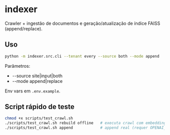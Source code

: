 # indexer
Crawler + ingestão de documentos e geração/atualização de índice FAISS (append/replace).

## Uso
```bash
python -m indexer.src.cli --tenant every --source both --mode append
```

Parâmetros:
- --source site|input|both
- --mode append|replace

Env vars em `.env.example`.

## Script rápido de teste
```bash
chmod +x scripts/test_crawl.sh
./scripts/test_crawl.sh rebuild offline   # executa crawl com embeddings offline
./scripts/test_crawl.sh append            # append real (requer OPENAI_API_KEY)
```

